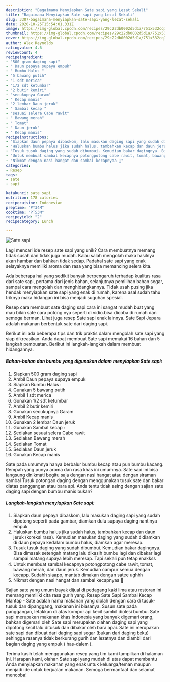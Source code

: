 ```yaml
---
description: "Bagaimana Menyiapkan Sate sapi yang Lezat Sekali"
title: "Bagaimana Menyiapkan Sate sapi yang Lezat Sekali"
slug: 3307-bagaimana-menyiapkan-sate-sapi-yang-lezat-sekali
date: 2020-10-25T15:54:01.331Z
image: https://img-global.cpcdn.com/recipes/29c22db0002d5d1a/751x532cq70/sate-sapi-foto-resep-utama.jpg
thumbnail: https://img-global.cpcdn.com/recipes/29c22db0002d5d1a/751x532cq70/sate-sapi-foto-resep-utama.jpg
cover: https://img-global.cpcdn.com/recipes/29c22db0002d5d1a/751x532cq70/sate-sapi-foto-resep-utama.jpg
author: Alex Reynolds
ratingvalue: 4.6
reviewcount: 4
recipeingredient:
- "500 gram daging sapi"
- " Daun pepaya supaya empuk"
- " Bumbu Halus "
- "5 bawang putih"
- "1 sdt merica"
- "1/2 sdt ketumbar"
- "2 butir kemiri"
- "secukupnya Garam"
- " Kecap manis"
- "2 lembar Daun jeruk"
- " Sambal kecap "
- "sesuai selera Cabe rawit"
- " Bawang merah"
- " Tomat"
- " Daun jeruk"
- " Kecap manis"
recipeinstructions:
- "Siapkan daun pepaya dibaskom, lalu masukan daging sapi yang sudah dipotong seperti pada gambar, diamkan dulu supaya daging nantinya empuk"
- "Haluskan bumbu halus jika sudah halus, tambahkan kecap dan daun jeruk (koreksi rasa). Kemudian masukan daging yang sudah didiamkan di daun pepaya kedalam bumbu halus, diamkan agar meresap."
- "Tusuk tusuk daging yang sudah dibumbui. Kemudian bakar dagingnya. Bisa dimasak setengah matang lalu dikasih bumbu lagi dan dibakar lagi sampai matang supaya lebih meresap. Tapi sekali pun tetap enakkss"
- "Untuk membuat sambal kecapnya potongpotong cabe rawit, tomat, bawang merah, dan daun jeruk. Kemudian campur semua dengan kecapp. Sudahh siaapp, mantab dimakan dengan satee ughhh"
- "Nikmat dengan nasi hangat dan sambal kecapnyaa 👅"
categories:
- Resep
tags:
- sate
- sapi

katakunci: sate sapi 
nutrition: 178 calories
recipecuisine: Indonesian
preptime: "PT34M"
cooktime: "PT53M"
recipeyield: "2"
recipecategory: Lunch

---
```



![Sate sapi](https://img-global.cpcdn.com/recipes/29c22db0002d5d1a/751x532cq70/sate-sapi-foto-resep-utama.jpg)

Lagi mencari ide resep sate sapi yang unik? Cara membuatnya memang tidak susah dan tidak juga mudah. Kalau salah mengolah maka hasilnya akan hambar dan bahkan tidak sedap. Padahal sate sapi yang enak selayaknya memiliki aroma dan rasa yang bisa memancing selera kita.

Ada beberapa hal yang sedikit banyak berpengaruh terhadap kualitas rasa dari sate sapi, pertama dari jenis bahan, selanjutnya pemilihan bahan segar, sampai cara mengolah dan menghidangkannya. Tidak usah pusing jika hendak menyiapkan sate sapi yang enak di rumah, karena asal sudah tahu triknya maka hidangan ini bisa menjadi suguhan spesial.

Resep cara membuat sate daging sapi.cara ini sangat mudah buat yang mau bikin sate cara potong nya seperti di vidio.bisa dicoba di rumah dan semoga berman. Lihat juga resep Sate sapi enak lainnya. Sate Sapi Jepara adalah makanan berbentuk sate dari daging sapi.


Berikut ini ada beberapa tips dan trik praktis dalam mengolah sate sapi yang siap dikreasikan. Anda dapat membuat Sate sapi memakai 16 bahan dan 5 langkah pembuatan. Berikut ini langkah-langkah dalam membuat hidangannya.

<!--inarticleads1-->

##### Bahan-bahan dan bumbu yang digunakan dalam menyiapkan Sate sapi:

1. Siapkan 500 gram daging sapi
1. Ambil  Daun pepaya supaya empuk
1. Siapkan  Bumbu Halus :
1. Gunakan 5 bawang putih
1. Ambil 1 sdt merica
1. Gunakan 1/2 sdt ketumbar
1. Ambil 2 butir kemiri
1. Gunakan secukupnya Garam
1. Ambil  Kecap manis
1. Gunakan 2 lembar Daun jeruk
1. Gunakan  Sambal kecap :
1. Sediakan sesuai selera Cabe rawit
1. Sediakan  Bawang merah
1. Sediakan  Tomat
1. Sediakan  Daun jeruk
1. Gunakan  Kecap manis


Sate pada umumnya hanya berbalur bumbu kecap atau pun bumbu kacang. Rempah yang punya aroma dan rasa khas ini umumnya. Sate sapi ini bisa langsung dinikmati begitu saja dengan nasi hangat atau dengan siraman sambal Tusuk potongan daging dengan menggunakan tusuk sate dan bakar diatas panggangan atau bara api. Anda tentu tidak asing dengan sajian sate daging sapi dengan bumbu manis bukan? 

<!--inarticleads2-->

##### Langkah-langkah menyiapkan Sate sapi:

1. Siapkan daun pepaya dibaskom, lalu masukan daging sapi yang sudah dipotong seperti pada gambar, diamkan dulu supaya daging nantinya empuk
1. Haluskan bumbu halus jika sudah halus, tambahkan kecap dan daun jeruk (koreksi rasa). Kemudian masukan daging yang sudah didiamkan di daun pepaya kedalam bumbu halus, diamkan agar meresap.
1. Tusuk tusuk daging yang sudah dibumbui. Kemudian bakar dagingnya. Bisa dimasak setengah matang lalu dikasih bumbu lagi dan dibakar lagi sampai matang supaya lebih meresap. Tapi sekali pun tetap enakkss
1. Untuk membuat sambal kecapnya potongpotong cabe rawit, tomat, bawang merah, dan daun jeruk. Kemudian campur semua dengan kecapp. Sudahh siaapp, mantab dimakan dengan satee ughhh
1. Nikmat dengan nasi hangat dan sambal kecapnyaa 👅


Sajian sate yang umum bayak dijual di pedagang kaki lima atau restoran ini memang memiliki cita rasa gurih yang. Resep Sate Sapi Sambal Kecap Mantap - Sate adalah nama makanan yang diolah dengan cara di tusuk-tusuk dan dipanggang, makanan ini biasanya. Susun sate pada panggangan, letakkan di atas kompor api kecil sambil diolesi bumbu. Sate sapi merupakan makanan khas Indonesia yang banyak digemari orang, bahkan digemari oleh Sate sapi merupakan olahan daging sapi yang dipotong kecil lalu ditusuk dan dibakar oleh bara apai. Sate ini merupakan sate sapi dan dibuat dari daging sapi segar (bukan dari daging beku) sehingga rasanya tidak berkurang gurih dan lezatnya dan diambil dari bagian daging yang empuk ( has-dalem ). 

Terima kasih telah menggunakan resep yang tim kami tampilkan di halaman ini. Harapan kami, olahan Sate sapi yang mudah di atas dapat membantu Anda menyiapkan makanan yang enak untuk keluarga/teman maupun menjadi ide untuk berjualan makanan. Semoga bermanfaat dan selamat mencoba!
